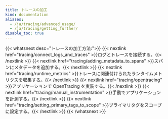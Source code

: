 ```yaml
---
title: トレースの加工
kind: documentation
aliases:
  - /ja/tracing/advanced_usage/
  - /ja/tracing/getting_further/
disable_toc: true
---
```

{{< whatsnext desc="トレースの加工方法:">}}
    {{< nextlink href="tracing/connect_logs_and_traces" >}}ログとトレースを接続する。{{< /nextlink >}}
    {{< nextlink href="tracing/adding_metadata_to_spans" >}}スパンにメタデータを追加する。{{< /nextlink >}}
    {{< nextlink href="tracing/runtime_metrics" >}}トレースに関連付けられたランタイムメトリクスを収集する。{{< /nextlink >}}
    {{< nextlink href="tracing/opentracing" >}}アプリケーションで OpenTracing を実装する。{{< /nextlink >}}
    {{< nextlink href="tracing/manual_instrumentation" >}}手動でアプリケーションを計測する。{{< /nextlink >}}
    {{< nextlink href="tracing/setting_primary_tags_to_scope" >}}プライマリタグをスコープに設定する。{{< /nextlink >}}
{{< /whatsnext >}}